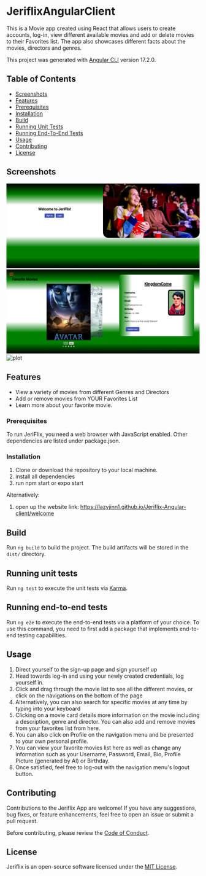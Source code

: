 # JeriflixAngularClient
This is a Movie app created using React that allows users to create accounts, log-in, view different available movies
and add or delete movies to their Favorites list. The app also showcases different facts about the movies, directors and genres.

This project was generated with [Angular CLI](https://github.com/angular/angular-cli) version 17.2.0.

## Table of Contents

- [Screenshots](#screenshots)
- [Features](#features)
- [Prerequisites](#prerequisites)
- [Installation](#installation)
- [Build](#build)
- [Running Unit Tests](#running-unit-tests)
- [Running End-To-End Tests](#running-end-to-end-tests)
- [Usage](#usage)
- [Contributing](#contributing)
- [License](#license)


## Screenshots
![plot](./assets/screenshots/screenshot1.png)
![plot](./assets/screenshots/screenshot2.png)
![plot](https://github.com/lazyjinn1/Jeriflix-Angular-client/blob/master/assets/gifs/GIF1.gif)


## Features

- View a variety of movies from different Genres and Directors
- Add or remove movies from YOUR Favorites List
- Learn more about your favorite movie.


### Prerequisites

To run JeriFlix, you need a web browser with JavaScript enabled. Other dependencies are listed under
package.json.

### Installation

1. Clone or download the repository to your local machine.
2. install all dependencies
3. run npm start or expo start

Alternatively:
1. open up the website link: https://lazyjinn1.github.io/Jeriflix-Angular-client/welcome

## Build

Run `ng build` to build the project. The build artifacts will be stored in the `dist/` directory.

## Running unit tests

Run `ng test` to execute the unit tests via [Karma](https://karma-runner.github.io).

## Running end-to-end tests

Run `ng e2e` to execute the end-to-end tests via a platform of your choice. To use this command, you need to first add a package that implements end-to-end testing capabilities.


## Usage

1. Direct yourself to the sign-up page and sign yourself up
2. Head towards log-in and using your newly created credentials, log yourself in.
3. Click and drag through the movie list to see all the different movies, or 
click on the navigations on the bottom of the page
4. Alternatively, you can also search for specific movies at any time by typing into your keyboard
5. Clicking on a movie card details more information on the movie including a description, genre and director.
You can also add and remove movies from your favorites list from here.
6. You can also click on Profile on the navigation menu and be presented to your own personal profile.
8. You can view your favorite movies list here as well as change any information such as your Username, Password, Email, Bio, Profile Picture (generated by AI) or Birthday.
9. Once satisfied, feel free to log-out with the navigation menu's logout button.

## Contributing

Contributions to the Jeriflix App are welcome! If you have any suggestions, bug fixes, or feature enhancements, feel free to open an issue or submit a pull request.

Before contributing, please review the [Code of Conduct](CODE_OF_CONDUCT.md).

## License

Jeriflix is an open-source software licensed under the [MIT License](LICENSE).

